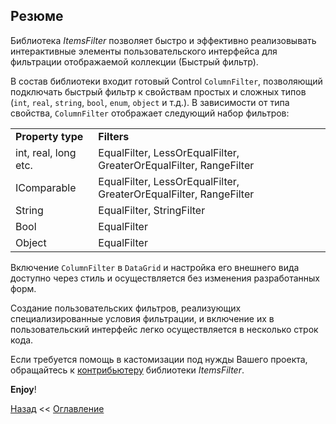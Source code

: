 ﻿## Резюме
Библиотека *ItemsFilter* позволяет быстро и эффективно реализовывать интерактивные элементы 
пользовательского интерфейса для фильтрации отображаемой коллекции (Быстрый фильтр). 

В состав библиотеки входит готовый Control `ColumnFilter`, позволяющий подключать 
быстрый фильтр к свойствам простых и сложных типов (`int`, `real`, `string`, `bool`, `enum`, `object` и т.д.). 
В зависимости от типа свойства, `ColumnFilter` отображает следующий набор фильтров:
<table>
    <tr>
        <td><b>Property type</td>
        <td><b>Filters</td>
    </tr>
    <tr>
        <td>int, real, long etc.</td>
        <td>EqualFilter, LessOrEqualFilter, GreaterOrEqualFilter, RangeFilter</td>
    </tr>
    <tr>
        <td>IComparable</td>
        <td>EqualFilter, LessOrEqualFilter, GreaterOrEqualFilter, RangeFilter</td>
    </tr>
    <tr>
        <td>String</td>
        <td>EqualFilter, StringFilter</td>
    </tr>
    <tr>
        <td>Bool</td>
        <td>EqualFilter</td>
    </tr>
    <tr>
        <td>Object</td>
        <td>EqualFilter</td>
    </tr>
</table>

Включение `ColumnFilter` в `DataGrid` и настройка его внешнего вида доступно через стиль
и осуществляется без изменения разработанных форм. 

Создание пользовательских фильтров, реализующих специализированные условия фильтрации, 
и включение их в пользовательский интерфейс легко осуществляется в несколько строк кода.

Если требуется помощь в кастомизации под нужды Вашего проекта, обращайтесь к [контрибьютеру](mailto:Mishkin_Ivan@mail.ru) библиотеки *ItemsFilter*.

**Enjoy**!

[Назад](Examle7.CustomersView.md "Фильтрация элементов в TreeView. (CustomersView)") <<
[Оглавление](Readme.md)
